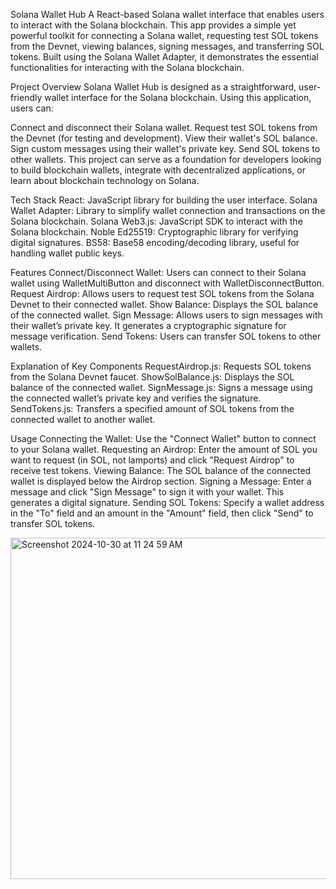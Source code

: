 Solana Wallet Hub
A React-based Solana wallet interface that enables users to interact with the Solana blockchain. This app provides a simple yet powerful toolkit for connecting a Solana wallet, requesting test SOL tokens from the Devnet, viewing balances, signing messages, and transferring SOL tokens. Built using the Solana Wallet Adapter, it demonstrates the essential functionalities for interacting with the Solana blockchain.

Project Overview
Solana Wallet Hub is designed as a straightforward, user-friendly wallet interface for the Solana blockchain. Using this application, users can:

Connect and disconnect their Solana wallet.
Request test SOL tokens from the Devnet (for testing and development).
View their wallet's SOL balance.
Sign custom messages using their wallet's private key.
Send SOL tokens to other wallets.
This project can serve as a foundation for developers looking to build blockchain wallets, integrate with decentralized applications, or learn about blockchain technology on Solana.

Tech Stack
React: JavaScript library for building the user interface.
Solana Wallet Adapter: Library to simplify wallet connection and transactions on the Solana blockchain.
Solana Web3.js: JavaScript SDK to interact with the Solana blockchain.
Noble Ed25519: Cryptographic library for verifying digital signatures.
BS58: Base58 encoding/decoding library, useful for handling wallet public keys.

Features
Connect/Disconnect Wallet: Users can connect to their Solana wallet using WalletMultiButton and disconnect with WalletDisconnectButton.
Request Airdrop: Allows users to request test SOL tokens from the Solana Devnet to their connected wallet.
Show Balance: Displays the SOL balance of the connected wallet.
Sign Message: Allows users to sign messages with their wallet’s private key. It generates a cryptographic signature for message verification.
Send Tokens: Users can transfer SOL tokens to other wallets.

Explanation of Key Components
RequestAirdrop.js: Requests SOL tokens from the Solana Devnet faucet.
ShowSolBalance.js: Displays the SOL balance of the connected wallet.
SignMessage.js: Signs a message using the connected wallet’s private key and verifies the signature.
SendTokens.js: Transfers a specified amount of SOL tokens from the connected wallet to another wallet.

Usage
Connecting the Wallet: Use the "Connect Wallet" button to connect to your Solana wallet.
Requesting an Airdrop: Enter the amount of SOL you want to request (in SOL, not lamports) and click "Request Airdrop" to receive test tokens.
Viewing Balance: The SOL balance of the connected wallet is displayed below the Airdrop section.
Signing a Message: Enter a message and click "Sign Message" to sign it with your wallet. This generates a digital signature.
Sending SOL Tokens: Specify a wallet address in the "To" field and an amount in the "Amount" field, then click "Send" to transfer SOL tokens.



<img width="546" alt="Screenshot 2024-10-30 at 11 24 59 AM" src="https://github.com/user-attachments/assets/ac05b4b8-14c0-4521-b869-d29bbb2ca857">
